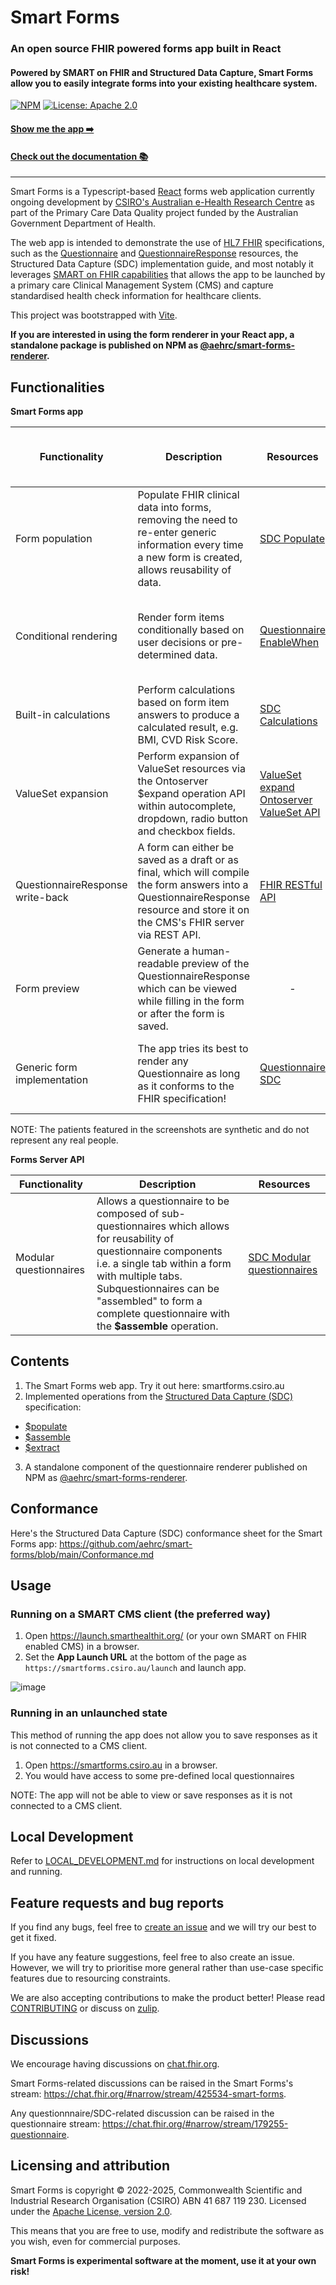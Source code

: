 <h1>Smart Forms</h1>
<h3>An open source FHIR powered forms app built in React</h3>
<h4>
Powered by SMART on FHIR and Structured Data Capture, Smart Forms allow you to easily integrate forms into your existing healthcare system.
</h4>

[![NPM](https://badge.fury.io/js/@aehrc%2Fsmart-forms-renderer.svg)](https://www.npmjs.com/package/@aehrc/smart-forms-renderer)
[![License: Apache 2.0](https://img.shields.io/badge/License-Apache%202.0-blue.svg)](https://github.com/aehrc/smart-forms?tab=Apache-2.0-1-ov-file#readme)

<h4><a href="https://smartforms.csiro.au">Show me the app ➡️</a></h4>

<h4><a href="https://smartforms.csiro.au/docs">Check out the documentation 📚</a></h4>

---
Smart Forms is a Typescript-based [React](https://reactjs.org/) forms web application currently ongoing development by [CSIRO's Australian e-Health Research Centre](https://aehrc.csiro.au/) as part of the Primary Care Data Quality project funded by the Australian Government Department of Health.

The web app is intended to demonstrate the use of [HL7 FHIR](https://hl7.org/fhir/) specifications, such as the [Questionnaire](https://hl7.org/fhir/questionnaire.html) and [QuestionnaireResponse](https://hl7.org/fhir/questionnaireresponse.html) resources, the Structured Data Capture (SDC) implementation guide, and most notably it leverages [SMART on FHIR capabilities](https://hl7.org/fhir/smart-app-launch/index.html) that allows the app to be launched by a primary care Clinical Management System (CMS) and capture standardised health check information for healthcare clients.

This project was bootstrapped with [Vite](https://vitejs.dev/).
<br/>

**If you are interested in using the form renderer in your React app, a standalone package is published on NPM as [@aehrc/smart-forms-renderer](https://www.npmjs.com/package/@aehrc/smart-forms-renderer).**

## Functionalities

**Smart Forms app**

| Functionality                    | Description                                                                                                                                                                    | Resources                                                                                                                                                            | Showcase 🖼️ (Right click -> Open link in new tab)                                                                                                        |
|----------------------------------|--------------------------------------------------------------------------------------------------------------------------------------------------------------------------------|----------------------------------------------------------------------------------------------------------------------------------------------------------------------|-----------------------------------------------------------------------------------------------------------------------------------------------------------|
| Form population                  | Populate FHIR clinical data into forms, removing the need to re-enter generic information every time a new form is created, allows reusability of data.                        | [SDC Populate](https://hl7.org/fhir/uv/sdc/populate.html)                                                                                                            | [Population of patient details](assets/population-patient-details.png)<br/>[Population of patient medical history](assets/population-medical-history.png) |
| Conditional rendering            | Render form items conditionally based on user decisions or pre-determined data.                                                                                                | [Questionnaire EnableWhen](https://hl7.org/fhir/questionnaire-definitions.html#Questionnaire.item.enableWhen)                                                        | [Form tabs and items presented differently for patients of different age groups](assets/enablewhen-age-groups.png)                                        |
| Built-in calculations            | Perform calculations based on form item answers to produce a calculated result, e.g. BMI, CVD Risk Score.                                                                      | [SDC Calculations](https://hl7.org/fhir/uv/sdc/behavior.html#calculations)                                                                                           | [Calculated BMI based on height and weight values](assets/calculation.png)                                                                                |
| ValueSet expansion               | Perform expansion of ValueSet resources via the Ontoserver $expand operation API within autocomplete, dropdown, radio button and checkbox fields.                              | [ValueSet expand](https://hl7.org/fhir/OperationDefinition/ValueSet-expand)<br/>[Ontoserver ValueSet API](https://ontoserver.csiro.au/docs/6/api-fhir-valueset.html) | [Ontoserver ValueSet Expansion in an Autocomplete component](assets/ontoserver-expand.png)                                                                |
| QuestionnaireResponse write-back | A form can either be saved as a draft or as final, which will compile the form answers into a QuestionnaireResponse resource and store it on the CMS's FHIR server via REST API. | [FHIR RESTful API](https://hl7.org/fhir/http.html)                                                                                                                                      | [List of responses in context of a patient](assets/responses.png)                                                                                         |
| Form preview                     | Generate a human-readable preview of the QuestionnaireResponse which can be viewed while filling in the form or after the form is saved.                                       | <div align="center">-</div>                                                                                                                                          | [Human-readable form preview](assets/preview.png)                                                                                                         |                                                      |
| Generic form implementation      | The app tries its best to render any Questionnaire as long as it conforms to the FHIR specification!                                                                           | [Questionnaire](https://hl7.org/fhir/questionnaire.html)<br/>[SDC](https://hl7.org/fhir/uv/sdc)                                                                                                                                          | [Rendering of an Australian absolute CVD Risk calculator questionnaire](assets/generic-form.png)                                                          |

NOTE: The patients featured in the screenshots are synthetic and do not represent any real people.

**Forms Server API**


| Functionality          | Description                                                                                                                                                                                                                                                                      | Resources                                                                                     |
|------------------------|----------------------------------------------------------------------------------------------------------------------------------------------------------------------------------------------------------------------------------------------------------------------------------|-----------------------------------------------------------------------------------------------|
| Modular questionnaires | Allows a questionnaire to be composed of sub-questionnaires which allows for reusability of questionnaire components i.e. a single tab within a form with multiple tabs. Subquestionnaires can be "assembled" to form a complete questionnaire with the **$assemble** operation. | [SDC Modular questionnaires](https://hl7.org/fhir/uv/sdc/modular.html#modular-questionnaires) |


## Contents

1. The Smart Forms web app. Try it out here: smartforms.csiro.au
2. Implemented operations from the [Structured Data Capture (SDC)](http://hl7.org/fhir/uv/sdc/) specification:
 - [$populate](https://hl7.org/fhir/uv/sdc/OperationDefinition/Questionnaire-populate)
 - [$assemble](https://hl7.org/fhir/uv/sdc/OperationDefinition/Questionnaire-assemble)
 - [$extract](http://hl7.org/fhir/uv/sdc/OperationDefinition/QuestionnaireResponse-extract)
3. A standalone component of the questionnaire renderer published on NPM as [@aehrc/smart-forms-renderer](https://www.npmjs.com/package/@aehrc/smart-forms-renderer).

## Conformance

Here's the Structured Data Capture (SDC) conformance sheet for the Smart Forms app:
https://github.com/aehrc/smart-forms/blob/main/Conformance.md


## Usage

### Running on a SMART CMS client (the preferred way)

1. Open https://launch.smarthealthit.org/ (or your own SMART on FHIR enabled CMS) in a browser.
2. Set the **App Launch URL** at the bottom of the page as `https://smartforms.csiro.au/launch` and launch app.
   
![image](https://github.com/aehrc/smart-forms/assets/52597778/daa3b1be-e245-4d75-a766-a095dc81d8fc)


### Running in an unlaunched state

This method of running the app does not allow you to save responses as it is not connected to a CMS client.

1. Open https://smartforms.csiro.au in a browser.
2. You would have access to some pre-defined local questionnaires

NOTE: The app will not be able to view or save responses as it is not connected to a CMS client.

## Local Development
Refer to [LOCAL_DEVELOPMENT.md](LOCAL_DEVELOPMENT.md) for instructions on local development and running.


## Feature requests and bug reports

If you find any bugs, feel free to [create an issue](https://github.com/aehrc/smart-forms/issues/new) and we will try our best to get it fixed.

If you have any feature suggestions, feel free to also create an issue. However, we will try to prioritise more general rather than use-case specific features due to resourcing constraints.

We are also accepting contributions to make the product better! Please read [CONTRIBUTING](CONTRIBUTING.md) or discuss on [zulip](https://chat.fhir.org/#narrow/stream/425534-smart-forms).

## Discussions

We encourage having discussions on [chat.fhir.org](https://chat.fhir.org/).

Smart Forms-related discussions can be raised in the Smart Forms's stream: https://chat.fhir.org/#narrow/stream/425534-smart-forms.

Any questionnnaire/SDC-related discussion can be raised in the questionnaire stream: https://chat.fhir.org/#narrow/stream/179255-questionnaire.

## Licensing and attribution

Smart Forms is copyright © 2022-2025, Commonwealth Scientific and Industrial
Research Organisation
(CSIRO) ABN 41 687 119 230. Licensed under
the [Apache License, version 2.0](https://www.apache.org/licenses/LICENSE-2.0).

This means that you are free to use, modify and redistribute the software as
you wish, even for commercial purposes.

**Smart Forms is experimental software at the moment, use it at your own risk!**
